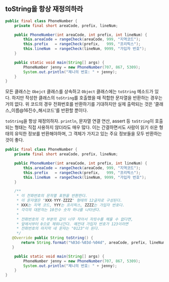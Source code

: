 ## toString을 항상 재정의하라  

``` java
public final class PhoneNumber {
    private final short areaCode, prefix, lineNum;

    public PhoneNumber(int areaCode, int prefix, int lineNum) {
        this.areaCode = rangeCheck(areaCode, 999, "지역코드");
        this.prefix   = rangeCheck(prefix,   999, "프리픽스");
        this.lineNum  = rangeCheck(lineNum, 9999, "가입자 번호");
    }

    public static void main(String[] args) {
        PhoneNumber jenny = new PhoneNumber(707, 867, 5309);
        System.out.println("제니의 번호: " + jenny);
    }
}
```  

모든 클래스는 ```Obejct``` 클래스를 상속하고 ```Object``` 클래스에는 ```toString``` 메소드가 있다. 
하지만 작성한 클래스의 ```toString```를 호출했을 때 적합한 문자열을 반환하는 경우는 거의 없다. 
위 코드의 경우 전화번호를 반환하기를 기대하지만 실제 출력되는 것은 '클래스_이름@16진수_해시코드'를 반환할 뿐이다. 

```toString```을 항상 재정의하자. 
```println```, 문자열 연결 연산, assert 등 ```toString```이 호출되는 형태는 직접 사용하지 않더라도 매우 많다. 
이는 간결하면서도 사람이 읽기 쉬운 형태의 유익한 정보를 반환해야하며, 
그 객체가 가지고 있는 주요 정보들을 모두 반환하는 것이 좋다. 

``` java
public final class PhoneNumber {
    private final short areaCode, prefix, lineNum;

    public PhoneNumber(int areaCode, int prefix, int lineNum) {
        this.areaCode = rangeCheck(areaCode, 999, "지역코드");
        this.prefix   = rangeCheck(prefix,   999, "프리픽스");
        this.lineNum  = rangeCheck(lineNum, 9999, "가입자 번호");
    }

	/**
     * 이 전화번호의 문자열 표현을 반환한다.
     * 이 문자열은 "XXX-YYY-ZZZZ" 형태의 12글자로 구성된다.
     * XXX는 지역 코드, YYY는 프리픽스, ZZZZ는 가입자 번호다.
     * 각각의 대문자는 10진수 숫자 하나를 나타낸다.
     *
     * 전화번호의 각 부분의 값이 너무 작아서 자릿수를 채울 수 없다면,
     * 앞에서부터 0으로 채워나간다. 예컨대 가입자 번호가 123이라면
     * 전화번호의 마지막 네 문자는 "0123"이 된다.
     */
   @Override public String toString() {
       return String.format("%03d-%03d-%04d", areaCode, prefix, lineNum);
   }

    public static void main(String[] args) {
        PhoneNumber jenny = new PhoneNumber(707, 867, 5309);
        System.out.println("제니의 번호: " + jenny);
    }
}
```  
